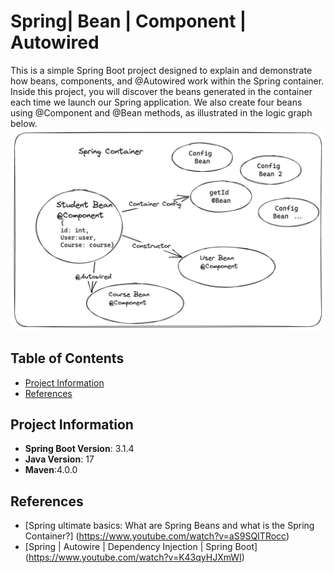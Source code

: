 # Spring| Bean | Component | Autowired

This is a simple Spring Boot project designed to explain and demonstrate how beans, components, and @Autowired work within the Spring container. Inside this project, you will discover the beans generated in the container each time we launch our Spring application. We also create four beans using @Component and @Bean methods, as illustrated in the logic graph below.
![logic img](diagram/bean_component_autowired.png)


## Table of Contents

- [Project Information](#project-information)
- [References](#references)


## Project Information
- **Spring Boot Version**: 3.1.4
- **Java Version**: 17
- **Maven**:4.0.0




## References
- [Spring ultimate basics: What are Spring Beans and what is the Spring Container?] (https://www.youtube.com/watch?v=aS9SQITRocc)
- [Spring | Autowire | Dependency Injection | Spring Boot] (https://www.youtube.com/watch?v=K43qyHJXmWI)




